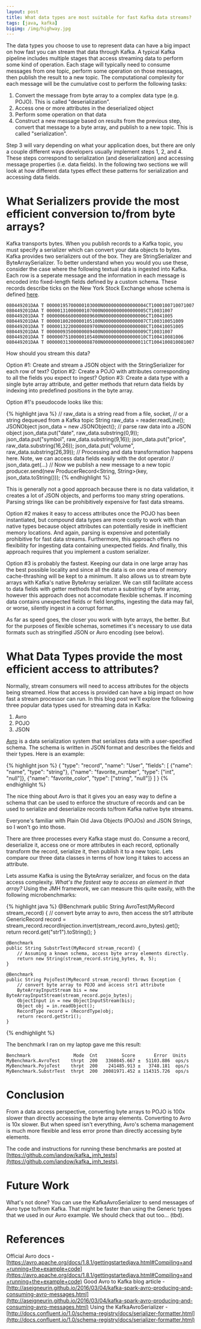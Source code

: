 ```yaml
---
layout: post
title: What data types are most suitable for fast Kafka data streams?
tags: [java, kafka]
bigimg: /img/highway.jpg
---
```


The data types you choose to use to represent data can have a big impact on how fast you can stream that data through Kafka. A typical Kafka pipeline includes multiple stages that access streaming data to perform some kind of operation. Each stage will typically need to consume messages from one topic, perform some operation on those messages, then publish the result to a new topic. The computational complexity for each message will be the cumulative cost to perform the following tasks:

1. Convert the message from byte array to a complex data type (e.g. POJO). This is called "deserialization".
2. Access one or more attributes in the deserialized object
3. Perform some operation on that data
4. Construct a new message based on results from the previous step, convert that message to a byte array, and publish to a new topic. This is called "serialization".

Step 3 will vary depending on what your application does, but there are only a couple different ways developers usually implement steps 1, 2, and 4. These steps correspond to serialization (and deserialization) and accessing message properties (i.e. data fields). In the following two sections we will look at how different data types effect these patterns for serialization and accessing data fields.

# What Serializers provide the most efficient conversion to/from byte arrays?

Kafka transports bytes. When you publish records to a Kafka topic, you must specify a serializer which can convert your data objects to bytes. Kafka provides two serializers out of the box. They are StringSerializer and ByteArraySerializer. To better understand when you would you use these, consider the case where the following textual data is ingested into Kafka. Each row is a seperate message and the information in each message is encoded into fixed-length fields defined by a custom schema. These records describe ticks on the New York Stock Exchange whose schema is defined [here](http://www.nyxdata.com/Data-Products/Daily-TAQ).

    080449201DAA T 00000195700000103000N0000000000000004CT1000100710071007 
    080449201DAA T 00000131000000107000N0000000000000005CT10031007 
    080449201DAA T 00000066600000089600N0000000000000006CT10041005 
    080449201DAA T 00000180200000105100N0000000000000007CT100310051009 
    080449201DAA T 00000132200000089700N0000000000000008CT100410051005 
    080449201DAA T 00000093500000089400N0000000000000009CT10031007 
    080449201DAA T 00000075100000105400N0000000000000010CT100410081006 
    080449201DAA T 00000031300000088700N0000000000000011CT1004100810081007 

How should you stream this data?

Option #1: Create and stream a JSON object with the StringSerializer for each row of text?
Option #2: Create a POJO with attributes corresponding to all the fields you expect to ingest?
Option #3: Create a data type with a single byte array attribute, and getter methods that return data fields by indexing into predefined positions in the byte array.

Option #1's pseudocode looks like this:

{% highlight java %}
// raw_data is a string read from a file, socket,
// or a string dequeued from a Kafka topic
String raw_data = reader.readLine();
JSONObject json_data = new JSONObject();
// parse raw data into a JSON object
json_data.put("date", raw_data.substring(0,9));
json_data.put("symbol", raw_data.substring(9,16));
json_data.put("price", raw_data.substring(16,26));
json_data.put("volume", raw_data.substring(26,39));
// Processing and data transformation happens here. Note, we can access data fields easily with the dot operator
//   json_data.get(...)
// Now we publish a new message to a new topic
producer.send(new ProducerRecord<String, String>(key, json_data.toString()));
{% endhighlight %}

This is generally not a good approach because there is no data validation, it creates a lot of JSON objects, and performs too many string operations. Parsing strings like can be prohibitively expensive for fast data streams.

Option #2 makes it easy to access attributes once the POJO has been instantiated, but compound data types are more costly to work with than native types because object attributes can potentially reside in inefficient memory locations.  And again, parsing is expensive and potentially prohibitive for fast data streams.  Furthermore, this approach offers no flexibility for ingesting data containing unexpected fields. And finally, this approach requires that you implement a custom serializer.

Option #3 is probably the fastest. Keeping our data in one large array has the best possible locality and since all the data is on one area of memory cache-thrashing will be kept to a minimum. It also allows us to stream byte arrays with Kafka's native ByteArray serializer. We can still facilitate access to data fields with getter methods that return a substring of byte array, however this approach does not accomodate flexible schemas. If incoming data contains unexpected fields or field lengths, ingesting the data may fail, or worse, silently ingest in a corrupt format.

As far as speed goes, the closer you work with byte arrays, the better. But for the purposes of flexible schemas, sometimes it's necessary to use data formats such as stringified JSON or Avro encoding (see below).


# What Data Types provide the most efficient access to attributes?

Normally, stream consumers will need to access attributes for the objects being streamed. How that access is provided can have a big impact on how fast a stream processor can run. In this blog post we'll explore the following three popular data types used for streaming data in Kafka:

1. Avro 
2. POJO
3. JSON

[Avro](https://avro.apache.org/docs/current/) is a data serialization system that serializes data with a user-specified schema. The schema is written in JSON format and describes the fields and their types. Here is an example:

{% highlight json %}
	{
	    "type": "record",
	 	"name": "User",
	 	"fields": [
		    {"name": "name", "type": "string"},
		    {"name": "favorite_number",  "type": ["int", "null"]},
		    {"name": "favorite_color", "type": ["string", "null"]}
		]
	}
{% endhighlight %}

The nice thing about Avro is that it gives you an easy way to define a schema that can be used to enforce the structure of  records and can be used to serialize and deserialize records to/from Kafka native byte streams. 

Everyone's familiar with Plain Old Java Objects (POJOs) and JSON Strings, so I won't go into those.

There are three processes every Kafka stage must do. Consume a record, deserialize it, access one or more attributes in each record, optionally transform the record, serialize it, then publish it to a new topic. Lets compare our three data classes in terms of how long it takes to access an attribute. 

Lets assume Kafka is using the ByteArray serializer, and focus on the data access complexity. *What's the fastest way to access an element in that array?* Using the JMH framework, we can measure this quite easily, with the following microbenchmarks:

{% highlight java %}
	@Benchmark
    public String AvroTest(MyRecord stream_record) {
        // convert byte array to avro, then access the str1 attribute
        GenericRecord record = stream_record.recordInjection.invert(stream_record.avro_bytes).get();
        return record.get("str1").toString();
    }

    @Benchmark
    public String SubstrTest(MyRecord stream_record) {
        // Assuming a known schema, access byte array elements directly.
        return new String(stream_record.string_bytes, 0, 5);
    }

    @Benchmark
    public String PojoTest(MyRecord stream_record) throws Exception {
        // convert byte array to POJO and access str1 attribute
        ByteArrayInputStream bis = new ByteArrayInputStream(stream_record.pojo_bytes);
        ObjectInput in = new ObjectInputStream(bis);
        Object obj = in.readObject();
        RecordType record = (RecordType)obj;
        return record.getStr1();
    }
{% endhighlight %}

The benchmark I ran on my laptop gave me this result:

	Benchmark                Mode  Cnt         Score       Error  Units
	MyBenchmark.AvroTest    thrpt  200   3360845.667 ±  51103.886  ops/s
	MyBenchmark.PojoTest    thrpt  200    241485.913 ±   3748.181  ops/s
	MyBenchmark.SubstrTest  thrpt  200  20081971.452 ± 114315.726  ops/s

# Conclusion

From a data access perspective, converting byte arrays to POJO is 100x slower than directly accessing the byte array elements. Converting to Avro is 10x slower. But when speed isn't everything, Avro's schema management is much more flexible and less error prone than directly accessing byte elements.

The code and instructions for running these benchmarks are posted at [https://github.com/iandow/kafka_jmh_tests](https://github.com/iandow/kafka_jmh_tests).


# Future Work

What's not done?  You can use the KafkaAvroSerializer to send messages of Avro type to/from Kafka. That might be faster than using the Generic types that we used in our Avro example.  We should check that out too... (tbd).

# References

Official Avro docs - [https://avro.apache.org/docs/1.8.1/gettingstartedjava.html#Compiling+and+running+the+example+code](https://avro.apache.org/docs/1.8.1/gettingstartedjava.html#Compiling+and+running+the+example+code)
Good Avro to Kafka blog article - [http://aseigneurin.github.io/2016/03/04/kafka-spark-avro-producing-and-consuming-avro-messages.html](http://aseigneurin.github.io/2016/03/04/kafka-spark-avro-producing-and-consuming-avro-messages.html)
Using the KafkaAvroSerializer - [http://docs.confluent.io/1.0/schema-registry/docs/serializer-formatter.html](http://docs.confluent.io/1.0/schema-registry/docs/serializer-formatter.html)


